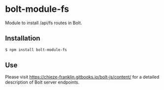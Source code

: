 # bolt-module-fs

Module to install /api/fs routes in Bolt.

## Installation

```sh
$ npm install bolt-module-fs
```

## Use

Please visit https://chieze-franklin.gitbooks.io/bolt-js/content/ for a detailed description of Bolt server endpoints.